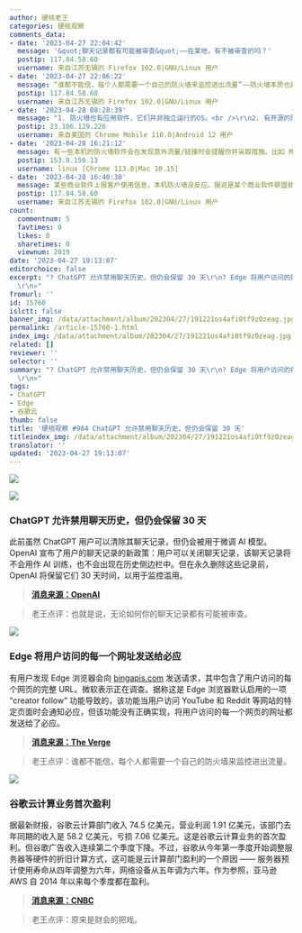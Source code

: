 ```yaml
---
author: 硬核老王
categories: 硬核观察
comments_data:
- date: '2023-04-27 22:04:42'
  message: '&quot;聊天记录都有可能被审查&quot;——在某地，有不被审查的吗？'
  postip: 117.84.58.60
  username: 来自江苏无锡的 Firefox 102.0|GNU/Linux 用户
- date: '2023-04-27 22:06:22'
  message: “谁都不能信，每个人都需要一个自己的防火墙来监控进出流量”——防火墙本质也是台电脑，那谁监控防火墙？
  postip: 117.84.58.60
  username: 来自江苏无锡的 Firefox 102.0|GNU/Linux 用户
- date: '2023-04-28 08:28:39'
  message: "1. 防火墙也有应用软件，它们并非独立运行的OS。<br />\r\n2. 有开源的防火墙OS，比如pfSense、OPNSense，不放心商业闭源产品的可以自己部署。"
  postip: 23.106.129.226
  username: 来自美国的 Chrome Mobile 110.0|Android 12 用户
- date: '2023-04-28 16:21:12'
  message: 有一些本机的防火墙软件会在发现意外流量/链接时会提醒你并采取措施。比如 Mac 上的 Little Snitch
  postip: 153.0.156.13
  username: linux [Chrome 113.0|Mac 10.15]
- date: '2023-04-28 16:40:30'
  message: 某些商业软件上报客户使用信息，本机防火墙没反应。据说是某个商业软件联盟搞的鬼。微软和某些防火墙软件公司是联盟成员。所以一定要用独立硬件防火墙。
  postip: 117.84.58.60
  username: 来自江苏无锡的 Firefox 102.0|GNU/Linux 用户
count:
  commentnum: 5
  favtimes: 0
  likes: 0
  sharetimes: 0
  viewnum: 2019
date: '2023-04-27 19:13:07'
editorchoice: false
excerpt: "? ChatGPT 允许禁用聊天历史，但仍会保留 30 天\r\n? Edge 将用户访问的每一个网址发送给必应\r\n? 谷歌云计算业务首次盈利\r\n»
  \r\n»"
fromurl: ''
id: 15760
islctt: false
banner_img: /data/attachment/album/202304/27/191221os4afi0tf9z0zeag.jpg
permalink: /article-15760-1.html
index_img: /data/attachment/album/202304/27/191221os4afi0tf9z0zeag.jpg
related: []
reviewer: ''
selector: ''
summary: "? ChatGPT 允许禁用聊天历史，但仍会保留 30 天\r\n? Edge 将用户访问的每一个网址发送给必应\r\n? 谷歌云计算业务首次盈利\r\n»
  \r\n»"
tags:
- ChatGPT
- Edge
- 谷歌云
thumb: false
title: '硬核观察 #984 ChatGPT 允许禁用聊天历史，但仍会保留 30 天'
titleindex_img: /data/attachment/album/202304/27/191221os4afi0tf9z0zeag.jpg
translator: ''
updated: '2023-04-27 19:13:07'
---
```


![](/data/attachment/album/202304/27/191221os4afi0tf9z0zeag.jpg)


![](/data/attachment/album/202304/27/191229ro8wlzaldzdl585f.jpg)


### ChatGPT 允许禁用聊天历史，但仍会保留 30 天


此前虽然 ChatGPT 用户可以清除其聊天记录，但仍会被用于微调 AI 模型。OpenAI 宣布了用户的聊天记录的新政策：用户可以关闭聊天记录，该聊天记录将不会用作 AI 训练，也不会出现在历史侧边栏中。但在永久删除这些记录前，OpenAI 将保留它们 30 天时间，以用于监控滥用。



> 
> **[消息来源：OpenAI](https://openai.com/blog/new-ways-to-manage-your-data-in-chatgpt)**
> 
> 
> 



> 
> 老王点评：也就是说，无论如何你的聊天记录都有可能被审查。
> 
> 
> 


![](/data/attachment/album/202304/27/191239p8ytlk7l49vtkooy.jpg)


### Edge 将用户访问的每一个网址发送给必应


有用户发现 Edge 浏览器会向 [bingapis.com](http://bingapis.com/) 发送请求，其中包含了用户访问的每个网页的完整 URL。微软表示正在调查。据称这是 Edge 浏览器默认启用的一项 “creator follow” 功能导致的，该功能当用户访问 YouTube 和 Reddit 等网站的特定页面时会通知必应，但该功能没有正确实现，将用户访问的每一个网页的网址都发送给了必应。



> 
> **[消息来源：The Verge](https://www.theverge.com/2023/4/25/23697532/microsoft-edge-browser-url-leak-bing-privacy)**
> 
> 
> 



> 
> 老王点评：谁都不能信，每个人都需要一个自己的防火墙来监控进出流量。
> 
> 
> 


![](/data/attachment/album/202304/27/191253hwplszbnyxw9xujh.jpg)


### 谷歌云计算业务首次盈利


据最新财报，谷歌云计算部门收入 74.5 亿美元，营业利润 1.91 亿美元，该部门去年同期的收入是 58.2 亿美元，亏损 7.06 亿美元。这是谷歌云计算业务的首次盈利。但谷歌广告收入连续第二个季度下降。不过，谷歌从今年第一季度开始调整服务器等硬件的折旧计算方式，这可能是云计算部门盈利的一个原因 —— 服务器预计使用寿命从四年调整为六年，网络设备从五年调为六年。作为参照，亚马逊 AWS 自 2014 年以来每个季度都在盈利。



> 
> **[消息来源：CNBC](https://www.cnbc.com/2023/04/25/googles-cloud-business-turns-profitable-for-the-first-time-on-record.html)**
> 
> 
> 



> 
> 老王点评：原来是财会的把戏。
> 
> 
>